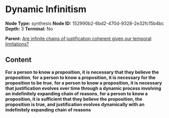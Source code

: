 # Dynamic Infinitism

**Node Type:** synthesis
**Node ID:** 152990b2-6bd2-470d-9328-2e32fc15b4bc
**Depth:** 3
**Terminal:** No

**Parent:** [Are infinite chains of justification coherent given our temporal limitations?](are-infinite-chains-of-justification-coherent-given-our-temporal-limitations.md)

## Content

**For a person to know a proposition, it is necessary that they believe the proposition**, **for a person to know a proposition, it is necessary for the proposition to be true**, **for a person to know a proposition, it is necessary that justification evolves over time through a dynamic process involving an indefinitely expanding chain of reasons**, **for a person to know a proposition, it is sufficient that they believe the proposition, the proposition is true, and justification evolves dynamically with an indefinitely expanding chain of reasons**
